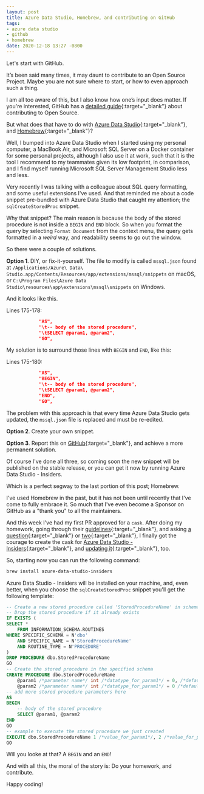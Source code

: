 ```yaml
---
layout: post
title: Azure Data Studio, Homebrew, and contributing on GitHub
tags:
- azure data studio
- github
- homebrew
date: 2020-12-18 13:27 -0800
---
```

Let's start with GitHub.

It’s been said many times, it may daunt to contribute to an Open Source Project. Maybe you are not sure where to start, or how to even approach such a thing.

I am all too aware of this, but I also know how one’s input does matter. If you're interested, GitHub has a [detailed guide](https://opensource.guide/){:target="_blank"} about contributing to Open Source.

But what does that have to do with [Azure Data Studio](https://github.com/microsoft/azuredatastudio){:target="_blank"}, and [Homebrew](https://brew.sh/){:target="_blank"}?

Well, I bumped into Azure Data Studio when I started using my personal computer, a MacBook Air, and Microsoft SQL Server on a Docker container for some personal projects, although I also use it at work, such that it is the tool I recommend to my teammates given its low footprint, in comparison, and I find myself running Microsoft SQL Server Management Studio less and less.

Very recently I was talking with a colleague about SQL query formatting, and some useful extensions I've used. And that reminded me about a code snippet pre-bundled with Azure Data Studio that caught my attention; the `sqlCreateStoredProc` snippet.

Why that snippet? The main reason is because the body of the stored procedure is not inside a `BEGIN` and `END` block. So when you format the query by selecting `Format Document` from the context menu, the query gets formatted in a _weird_ way, and readability seems to go out the window.

So there were a couple of solutions.

**Option 1**. DIY, or fix-it-yourself. The file to modify is called `mssql.json` found at `/Applications/Azure\ Data\ Studio.app/Contents/Resources/app/extensions/mssql/snippets` on macOS, or `C:\Program Files\Azure Data Studio\resources\app\extensions\mssql\snippets` on Windows.

And it looks like this.

Lines 175-178:
```json
			"AS",
			"\t-- body of the stored procedure",
			"\tSELECT @param1, @param2",
			"GO",
```

My solution is to surround those lines with `BEGIN` and `END`, like this:

Lines 175-180:
```json
			"AS",
			"BEGIN",
			"\t-- body of the stored procedure",
			"\tSELECT @param1, @param2",
			"END",
			"GO",
```

The problem with this approach is that every time Azure Data Studio gets updated, the `mssql.json` file is replaced and must be re-edited.

**Option 2**. Create your own snippet.

**Option 3**. Report this on [GitHub](https://github.com/microsoft/azuredatastudio/issues/13783){:target="_blank"}, and achieve a more permanent solution.

Of course I've done all three, so coming soon the new snippet will be published on the stable release, or you can get it now by running Azure Data Studio - Insiders.

Which is a perfect segway to the last portion of this post; Homebrew.

I've used Homebrew in the past, but it has not been until recently that I've come to fully embrace it. So much that I've even become a Sponsor on GitHub as a "thank you" to all the maintainers.

And this week I've had my first PR approved for a `cask`. After doing my homework, going through their [guidelines](https://github.com/Homebrew/homebrew-cask-versions/blob/master/CONTRIBUTING.md){:target="_blank"}, and asking [a question](https://github.com/Homebrew/discussions/discussions/273){:target="_blank"} or [two](https://github.com/Homebrew/discussions/discussions/301){:target="_blank"}, I finally got the courage to create the cask for [Azure Data Studio - Insiders](https://github.com/Homebrew/homebrew-cask-versions/pull/10104){:target="_blank"}, and [updating it](https://github.com/Homebrew/homebrew-cask-versions/pull/10113){:target="_blank"}, too.

So, starting now you can run the following command:

```bash
brew install azure-data-studio-insiders
```

Azure Data Studio - Insiders will be installed on your machine, and, even better, when you choose the `sqlCreateStoredProc` snippet you'll get the following template:

```sql
-- Create a new stored procedure called 'StoredProcedureName' in schema 'dbo'
-- Drop the stored procedure if it already exists
IF EXISTS (
SELECT *
    FROM INFORMATION_SCHEMA.ROUTINES
WHERE SPECIFIC_SCHEMA = N'dbo'
    AND SPECIFIC_NAME = N'StoredProcedureName'
    AND ROUTINE_TYPE = N'PROCEDURE'
)
DROP PROCEDURE dbo.StoredProcedureName
GO
-- Create the stored procedure in the specified schema
CREATE PROCEDURE dbo.StoredProcedureName
    @param1 /*parameter name*/ int /*datatype_for_param1*/ = 0, /*default_value_for_param1*/
    @param2 /*parameter name*/ int /*datatype_for_param1*/ = 0 /*default_value_for_param2*/
-- add more stored procedure parameters here
AS
BEGIN
    -- body of the stored procedure
    SELECT @param1, @param2
END
GO
-- example to execute the stored procedure we just created
EXECUTE dbo.StoredProcedureName 1 /*value_for_param1*/, 2 /*value_for_param2*/
GO
```

Will you looke at that? A `BEGIN` and an `END`!

And with all this, the moral of the story is: Do your homework, and contribute.

Happy coding!